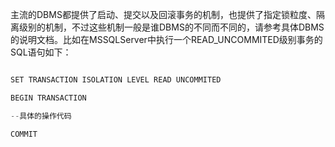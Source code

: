 主流的DBMS都提供了启动、提交以及回滚事务的机制，也提供了指定锁粒度、隔离级别的机制，不过这些机制一般是谁DBMS的不同而不同的，请参考具体DBMS的说明文档。比如在MSSQLServer中执行一个READ_UNCOMMITED级别事务的SQL语句如下：
```java  
SET TRANSACTION ISOLATION LEVEL READ UNCOMMITED
BEGIN TRANSACTION
--具体的操作代码
COMMIT
```